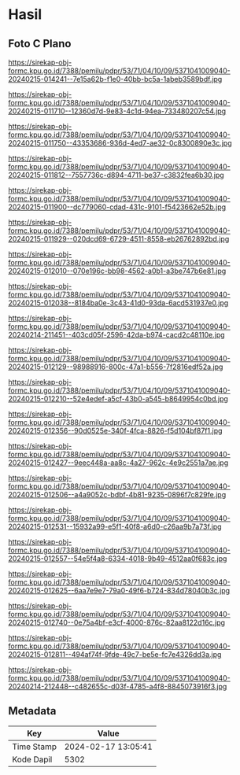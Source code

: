 # Hasil

## Foto C Plano

https://sirekap-obj-formc.kpu.go.id/7388/pemilu/pdpr/53/71/04/10/09/5371041009040-20240215-014241--7e15a62b-f1e0-40bb-bc5a-1abeb3589bdf.jpg

https://sirekap-obj-formc.kpu.go.id/7388/pemilu/pdpr/53/71/04/10/09/5371041009040-20240215-011710--12360d7d-9e83-4c1d-94ea-733480207c54.jpg

https://sirekap-obj-formc.kpu.go.id/7388/pemilu/pdpr/53/71/04/10/09/5371041009040-20240215-011750--43353686-936d-4ed7-ae32-0c8300890e3c.jpg

https://sirekap-obj-formc.kpu.go.id/7388/pemilu/pdpr/53/71/04/10/09/5371041009040-20240215-011812--7557736c-d894-4711-be37-c3832fea6b30.jpg

https://sirekap-obj-formc.kpu.go.id/7388/pemilu/pdpr/53/71/04/10/09/5371041009040-20240215-011900--dc779060-cdad-431c-9101-f5423662e52b.jpg

https://sirekap-obj-formc.kpu.go.id/7388/pemilu/pdpr/53/71/04/10/09/5371041009040-20240215-011929--020dcd69-6729-4511-8558-eb26762892bd.jpg

https://sirekap-obj-formc.kpu.go.id/7388/pemilu/pdpr/53/71/04/10/09/5371041009040-20240215-012010--070e196c-bb98-4562-a0b1-a3be747b6e81.jpg

https://sirekap-obj-formc.kpu.go.id/7388/pemilu/pdpr/53/71/04/10/09/5371041009040-20240215-012038--8184ba0e-3c43-41d0-93da-6acd531937e0.jpg

https://sirekap-obj-formc.kpu.go.id/7388/pemilu/pdpr/53/71/04/10/09/5371041009040-20240214-211451--403cd05f-2596-42da-b974-cacd2c48110e.jpg

https://sirekap-obj-formc.kpu.go.id/7388/pemilu/pdpr/53/71/04/10/09/5371041009040-20240215-012129--98988916-800c-47a1-b556-7f2816edf52a.jpg

https://sirekap-obj-formc.kpu.go.id/7388/pemilu/pdpr/53/71/04/10/09/5371041009040-20240215-012210--52e4edef-a5cf-43b0-a545-b8649954c0bd.jpg

https://sirekap-obj-formc.kpu.go.id/7388/pemilu/pdpr/53/71/04/10/09/5371041009040-20240215-012356--90d0525e-340f-4fca-8826-f5d104bf87f1.jpg

https://sirekap-obj-formc.kpu.go.id/7388/pemilu/pdpr/53/71/04/10/09/5371041009040-20240215-012427--9eec448a-aa8c-4a27-962c-4e9c2551a7ae.jpg

https://sirekap-obj-formc.kpu.go.id/7388/pemilu/pdpr/53/71/04/10/09/5371041009040-20240215-012506--a4a9052c-bdbf-4b81-9235-0896f7c829fe.jpg

https://sirekap-obj-formc.kpu.go.id/7388/pemilu/pdpr/53/71/04/10/09/5371041009040-20240215-012531--15932a99-e5f1-40f8-a6d0-c26aa9b7a73f.jpg

https://sirekap-obj-formc.kpu.go.id/7388/pemilu/pdpr/53/71/04/10/09/5371041009040-20240215-012557--54e5f4a8-6334-4018-9b49-4512aa0f683c.jpg

https://sirekap-obj-formc.kpu.go.id/7388/pemilu/pdpr/53/71/04/10/09/5371041009040-20240215-012625--6aa7e9e7-79a0-49f6-b724-834d78040b3c.jpg

https://sirekap-obj-formc.kpu.go.id/7388/pemilu/pdpr/53/71/04/10/09/5371041009040-20240215-012740--0e75a4bf-e3cf-4000-876c-82aa8122d16c.jpg

https://sirekap-obj-formc.kpu.go.id/7388/pemilu/pdpr/53/71/04/10/09/5371041009040-20240215-012811--494af74f-9fde-49c7-be5e-fc7e4326dd3a.jpg

https://sirekap-obj-formc.kpu.go.id/7388/pemilu/pdpr/53/71/04/10/09/5371041009040-20240214-212448--c482655c-d03f-4785-a4f8-8845073916f3.jpg


## Metadata

| Key        | Value               |
| ---------- | ------------------- |
| Time Stamp | 2024-02-17 13:05:41 |
| Kode Dapil | 5302                |



